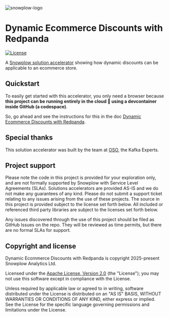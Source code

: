 ![snowplow-logo](.github/media/snowplow_solution_accelerators.png)

# Dynamic Ecommerce Discounts with Redpanda

[![License][license-image]][license]

A [Snowplow solution accelerator][solution-accelerators] showing how dynamic discounts can be applicable to an ecommerce store.

## Quickstart

To easily get started with this accelerator, you only need a browser because **this project can be running entirely in the cloud 🙂 using a devcontainer inside GitHub (a codespace)**.

So, go ahead and see the instructions for this in the doc [Dynamic Ecommerce Discounts with Redpanda][docs-main].

## Special thanks

This solution accelerator was built by the team at [OSO][oso], the Kafka Experts.

## Project support

Please note the code in this project is provided for your exploration only, and are not formally supported by Snowplow with Service Level Agreements (SLAs). Solutions accelerators are provided AS-IS and we do not make any guarantees of any kind. Please do not submit a support ticket relating to any issues arising from the use of these projects. The source in this project is provided subject to the license set forth below. All included or referenced third party libraries are subject to the licenses set forth below.

Any issues discovered through the use of this project should be filed as GitHub Issues on the repo. They will be reviewed as time permits, but there are no formal SLAs for support.

## Copyright and license

Dynamic Ecommerce Discounts with Redpanda is copyright 2025-present Snowplow Analytics Ltd.

Licensed under the [Apache License, Version 2.0][license] (the "License");
you may not use this software except in compliance with the License.

Unless required by applicable law or agreed to in writing, software
distributed under the License is distributed on an "AS IS" BASIS,
WITHOUT WARRANTIES OR CONDITIONS OF ANY KIND, either express or implied.
See the License for the specific language governing permissions and
limitations under the License.

[solution-accelerators]: https://snowplow.io/solution-accelerators

[oso]: https://oso.sh/?utm_source=snowplow&utm_medium=web&utm_campaign=solution_accelerator

[license]: https://www.apache.org/licenses/LICENSE-2.0
[license-image]: https://img.shields.io/github/license/snowplow/snowplow-android-tracker

[docs-main]: https://htmlpreview.github.io/?https://github.com/osodevops/dynamic-ecommerce-discounts-with-redpanda/blob/main/docs/main/README.html
